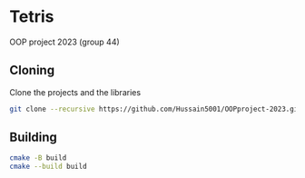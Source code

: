 # Tetris
OOP project 2023 (group 44)

## Cloning

Clone the projects and the libraries

```bash
git clone --recursive https://github.com/Hussain5001/OOPproject-2023.git
```

## Building

```bash
cmake -B build
cmake --build build
```